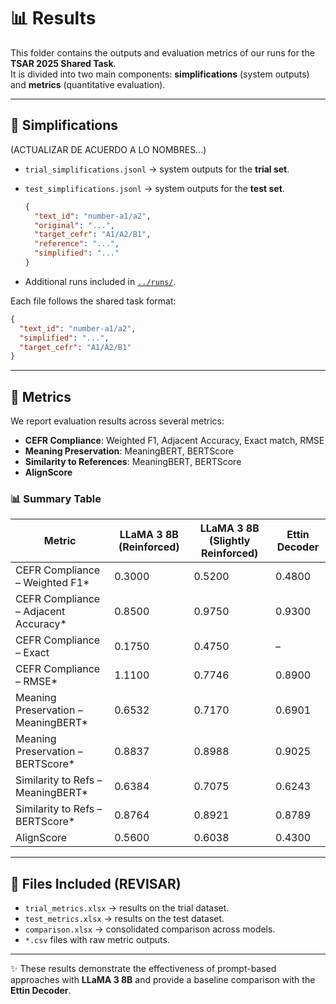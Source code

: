# 📊 Results

This folder contains the outputs and evaluation metrics of our runs for the **TSAR 2025 Shared Task**.  
It is divided into two main components: **simplifications** (system outputs) and **metrics** (quantitative evaluation).

---

## 📝 Simplifications
(ACTUALIZAR DE ACUERDO A LO NOMBRES...)
- `trial_simplifications.jsonl` → system outputs for the **trial set**.  
- `test_simplifications.jsonl` → system outputs for the **test set**.  
  
  ```json
  {
    "text_id": "number-a1/a2",
    "original": "...",
    "target_cefr": "A1/A2/B1",
    "reference": "...",
    "simplified": "..."
  }

- Additional runs included in [`../runs/`](../runs/).

Each file follows the shared task format:  

  ```json
  {
    "text_id": "number-a1/a2",
    "simplified": "...",
    "target_cefr": "A1/A2/B1"
  }
  ```
---

## 📐 Metrics

We report evaluation results across several metrics:  

- **CEFR Compliance**: Weighted F1, Adjacent Accuracy, Exact match, RMSE  
- **Meaning Preservation**: MeaningBERT, BERTScore  
- **Similarity to References**: MeaningBERT, BERTScore  
- **AlignScore**  

### 📊 Summary Table

| Metric                                 | LLaMA 3 8B (Reinforced)  | LLaMA 3 8B (Slightly Reinforced) | Ettin Decoder |
|----------------------------------------|--------------------------|----------------------------------|---------------|
| CEFR Compliance – Weighted F1*         | 0.3000                   | 0.5200                           | 0.4800        |
| CEFR Compliance – Adjacent Accuracy*   | 0.8500                   | 0.9750                           | 0.9300        |
| CEFR Compliance – Exact                | 0.1750                   | 0.4750                           | –             |
| CEFR Compliance – RMSE*                | 1.1100                   | 0.7746                           | 0.8900        |
| Meaning Preservation – MeaningBERT*    | 0.6532                   | 0.7170                           | 0.6901        |
| Meaning Preservation – BERTScore*      | 0.8837                   | 0.8988                           | 0.9025        |
| Similarity to Refs – MeaningBERT*      | 0.6384                   | 0.7075                           | 0.6243        |
| Similarity to Refs – BERTScore*        | 0.8764                   | 0.8921                           | 0.8789        |
| AlignScore                             | 0.5600                   | 0.6038                           | 0.4300        |

---

## 📂 Files Included (REVISAR)

- `trial_metrics.xlsx` → results on the trial dataset.  
- `test_metrics.xlsx` → results on the test dataset.  
- `comparison.xlsx` → consolidated comparison across models.  
- `*.csv` files with raw metric outputs.  

---

✨ These results demonstrate the effectiveness of prompt-based approaches with **LLaMA 3 8B** and provide a baseline comparison with the **Ettin Decoder**.
